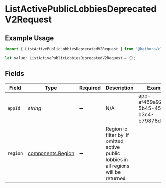 # ListActivePublicLobbiesDeprecatedV2Request

## Example Usage

```typescript
import { ListActivePublicLobbiesDeprecatedV2Request } from "@hathora/cloud-sdk-typescript/models/operations";

let value: ListActivePublicLobbiesDeprecatedV2Request = {};
```

## Fields

| Field                                                                                   | Type                                                                                    | Required                                                                                | Description                                                                             | Example                                                                                 |
| --------------------------------------------------------------------------------------- | --------------------------------------------------------------------------------------- | --------------------------------------------------------------------------------------- | --------------------------------------------------------------------------------------- | --------------------------------------------------------------------------------------- |
| `appId`                                                                                 | *string*                                                                                | :heavy_minus_sign:                                                                      | N/A                                                                                     | app-af469a92-5b45-4565-b3c4-b79878de67d2                                                |
| `region`                                                                                | [components.Region](../../models/components/region.md)                                  | :heavy_minus_sign:                                                                      | Region to filter by. If omitted, active public lobbies in all regions will be returned. |                                                                                         |